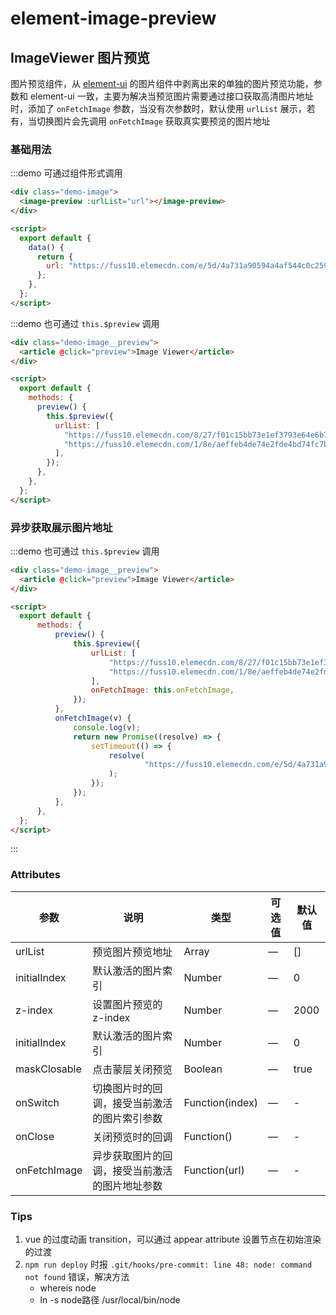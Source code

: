 # element-image-preview

## ImageViewer 图片预览

图片预览组件，从 [element-ui](https://element.eleme.cn/#/zh-CN/component/image) 的图片组件中剥离出来的单独的图片预览功能，参数和 element-ui 一致，主要为解决当预览图片需要通过接口获取高清图片地址时，添加了 `onFetchImage` 参数，当没有次参数时，默认使用 `urlList` 展示，若有，当切换图片会先调用 `onFetchImage` 获取真实要预览的图片地址

### 基础用法

:::demo 可通过组件形式调用

```html
<div class="demo-image">
  <image-preview :urlList="url"></image-preview>
</div>

<script>
  export default {
    data() {
      return {
        url: "https://fuss10.elemecdn.com/e/5d/4a731a90594a4af544c0c25941171jpeg.jpeg",
      };
    },
  };
</script>
```

:::demo 也可通过 `this.$preview` 调用

```html
<div class="demo-image__preview">
  <article @click="preview">Image Viewer</article>
</div>

<script>
  export default {
    methods: {
      preview() {
        this.$preview({
          urlList: [
            "https://fuss10.elemecdn.com/8/27/f01c15bb73e1ef3793e64e6b7bbccjpeg.jpeg",
            "https://fuss10.elemecdn.com/1/8e/aeffeb4de74e2fde4bd74fc7b4486jpeg.jpeg",
          ],
        });
      },
    },
  };
</script>
```
### 异步获取展示图片地址

:::demo 也可通过 `this.$preview` 调用

```html
<div class="demo-image__preview">
  <article @click="preview">Image Viewer</article>
</div>

<script>
  export default {
      methods: {
          preview() {
              this.$preview({
                  urlList: [
                      "https://fuss10.elemecdn.com/8/27/f01c15bb73e1ef3793e64e6b7bbccjpeg.jpeg",
                      "https://fuss10.elemecdn.com/1/8e/aeffeb4de74e2fde4bd74fc7b4486jpeg.jpeg",
                  ],
                  onFetchImage: this.onFetchImage,
              });
          },
          onFetchImage(v) {
              console.log(v);
              return new Promise((resolve) => {
                  setTimeout(() => {
                      resolve(
                              "https://fuss10.elemecdn.com/e/5d/4a731a90594a4af544c0c25941171jpeg.jpeg"
                      );
                  });
              });
          },
      },
  };
</script>
```

:::

### Attributes

| 参数         | 说明                                           | 类型            | 可选值 | 默认值  |
| ------------ | ---------------------------------------------- | --------------- | ------ |------|
| urlList      | 预览图片预览地址                               | Array           | —      | []   |
| initialIndex | 默认激活的图片索引                             | Number          | —      | 0    |
| z-index      | 设置图片预览的 z-index                         | Number          | —      | 2000 |
| initialIndex | 默认激活的图片索引                             | Number          | —      | 0    |
| maskClosable | 点击蒙层关闭预览                               | Boolean         | —      | true |
| onSwitch     | 切换图片时的回调，接受当前激活的图片索引参数   | Function(index) | —      | -    |
| onClose      | 关闭预览时的回调                               | Function()      | —      | -    |
| onFetchImage | 异步获取图片的回调，接受当前激活的图片地址参数 | Function(url)   | —      | -    |


### Tips

1. vue 的过度动画 transition，可以通过 appear attribute 设置节点在初始渲染的过渡
2. `npm run deploy` 时报 `.git/hooks/pre-commit: line 48: node: command not found`
错误，解决方法
    - whereis node
    - ln -s node路径 /usr/local/bin/node
